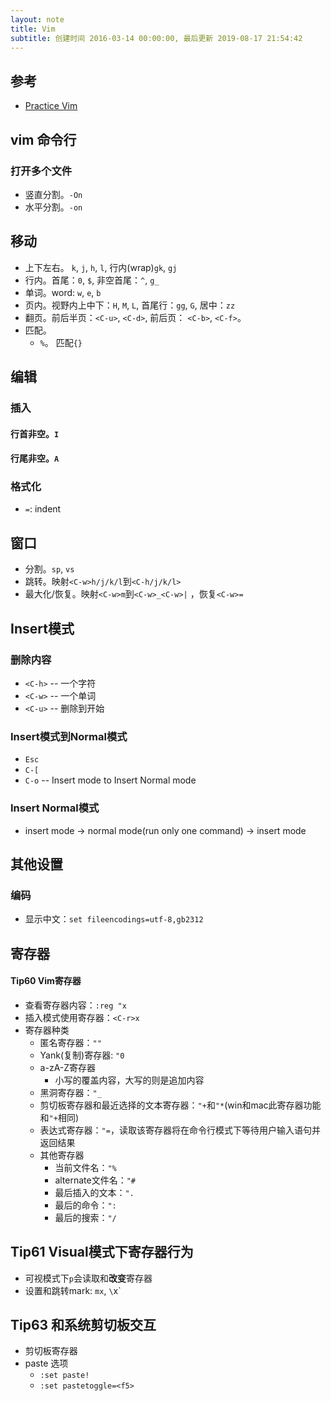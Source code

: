 ```yaml
---
layout: note
title: Vim
subtitle: 创建时间 2016-03-14 00:00:00, 最后更新 2019-08-17 21:54:42
---
```


## 参考
* [Practice Vim](https://book.douban.com/subject/10599776/)

## vim 命令行

### 打开多个文件
+ 竖直分割。`-On`
+ 水平分割。`-on`

## 移动
* 上下左右。 `k`, `j`, `h`, `l`, 行内(wrap)`gk`, `gj`
* 行内。首尾：`0`, `$`, 非空首尾：`^`, `g_`
* 单词。word: `w`, `e`, `b`
* 页内。视野内上中下：`H`, `M`, `L`, 首尾行：`gg`, `G`, 居中：`zz`
* 翻页。前后半页：`<C-u>`, `<C-d>`, 前后页： `<C-b>`, `<C-f>`。
* 匹配。
    * `%`。 匹配`{}`

## 编辑

### 插入

#### 行首非空。`I`
#### 行尾非空。`A`

### 格式化
+ `=`: indent

## 窗口
* 分割。`sp`, `vs`
* 跳转。映射`<C-w>h/j/k/l`到`<C-h/j/k/l>`
* 最大化/恢复。映射`<C-w>m`到`<C-w>_<C-w>|` ，恢复`<C-w>=`

## Insert模式
### 删除内容
* `<C-h>` -- 一个字符
* `<C-w>` -- 一个单词
* `<C-u>` -- 删除到开始

### Insert模式到Normal模式
* `Esc`
* `C-[`
* `C-o` -- Insert mode to Insert Normal mode

### Insert Normal模式
* insert mode -> normal mode(run only one command) -> insert mode

## 其他设置
### 编码
* 显示中文：`set fileencodings=utf-8,gb2312`

## 寄存器
#### Tip60 Vim寄存器
* 查看寄存器内容：`:reg "x`
* 插入模式使用寄存器：`<C-r>x`
* 寄存器种类
    * 匿名寄存器：`""`
    * Yank(复制)寄存器: `"0`
    * a-zA-Z寄存器
        * 小写的覆盖内容，大写的则是追加内容
    * 黑洞寄存器：`"_`
    * 剪切板寄存器和最近选择的文本寄存器：`"+`和`"*`(win和mac此寄存器功能和`"+`相同)
    * 表达式寄存器：`"=`，读取该寄存器将在命令行模式下等待用户输入语句并返回结果
    * 其他寄存器
        * 当前文件名：`"%`
        * alternate文件名：`"#`
        * 最后插入的文本：`".`
        * 最后的命令：`":`
        * 最后的搜索：`"/`

## Tip61 Visual模式下寄存器行为
* 可视模式下`p`会读取和**改变**寄存器
* 设置和跳转mark: `mx`, `\`x`

## Tip63 和系统剪切板交互
* 剪切板寄存器
* paste 选项
    * `:set paste!`
    * `:set pastetoggle=<f5>`
